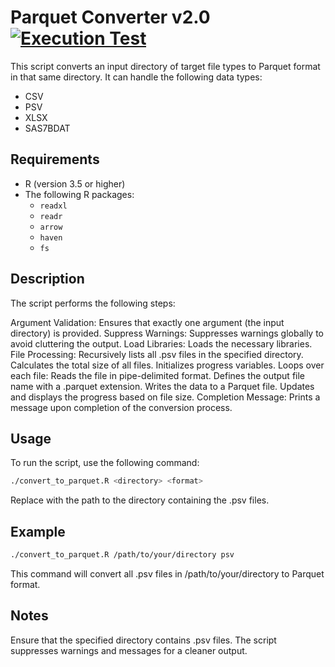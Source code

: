 # Parquet Converter v2.0 [![Execution Test](https://github.com/uaineteine/parquet_converter/actions/workflows/release_execution_test.yaml/badge.svg)](https://github.com/uaineteine/parquet_converter/actions/workflows/release_execution_test.yaml)

This script converts an input directory of target file types to Parquet format in that same directory. It can handle the following data types:

* CSV
* PSV
* XLSX
* SAS7BDAT

## Requirements

- R (version 3.5 or higher)
- The following R packages:
  - `readxl`
  - `readr`
  - `arrow`
  - `haven`
  - `fs`

## Description
The script performs the following steps:

Argument Validation: Ensures that exactly one argument (the input directory) is provided.
Suppress Warnings: Suppresses warnings globally to avoid cluttering the output.
Load Libraries: Loads the necessary libraries.
File Processing:
Recursively lists all .psv files in the specified directory.
Calculates the total size of all files.
Initializes progress variables.
Loops over each file:
Reads the file in pipe-delimited format.
Defines the output file name with a .parquet extension.
Writes the data to a Parquet file.
Updates and displays the progress based on file size.
Completion Message: Prints a message upon completion of the conversion process.

## Usage

To run the script, use the following command:

```sh
./convert_to_parquet.R <directory> <format>
```

Replace <directory> with the path to the directory containing the .psv files.

## Example
```sh
./convert_to_parquet.R /path/to/your/directory psv
```

This command will convert all .psv files in /path/to/your/directory to Parquet format.

## Notes
Ensure that the specified directory contains .psv files.
The script suppresses warnings and messages for a cleaner output.
